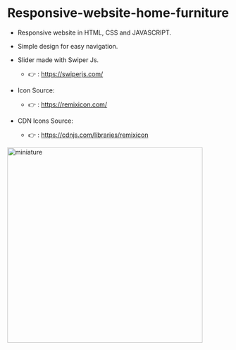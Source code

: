 # Responsive-website-home-furniture

* Responsive website in HTML, CSS and JAVASCRIPT.
* Simple design for easy navigation.

 
* Slider made with Swiper Js.
    * 👉 : https://swiperjs.com/
* Icon Source:
    * 👉 : https://remixicon.com/
* CDN Icons Source:
    * 👉 : https://cdnjs.com/libraries/remixicon
 

 <img width="443" alt="miniature" src="https://github.com/EthanDeL/Responsive-home-furniture/assets/121880462/1e35a234-d14c-4c00-b32d-18c668ef33c7">
